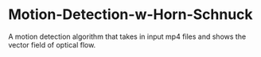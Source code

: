 # Motion-Detection-w-Horn-Schnuck
A motion detection algorithm that takes in input mp4 files and shows the vector field of optical flow.
